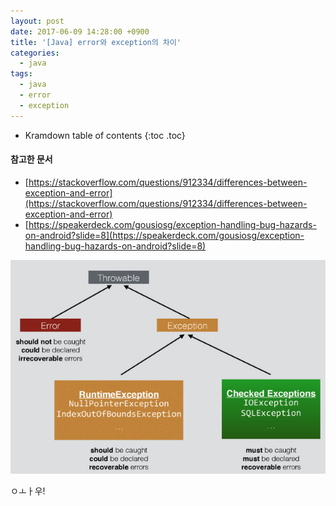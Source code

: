 ```yaml
---
layout: post
date: 2017-06-09 14:28:00 +0900
title: '[Java] error와 exception의 차이'
categories:
  - java
tags:
  - java
  - error
  - exception
---
```


* Kramdown table of contents
{:toc .toc}

#### 참고한 문서

- [https://stackoverflow.com/questions/912334/differences-between-exception-and-error](https://stackoverflow.com/questions/912334/differences-between-exception-and-error)
- [https://speakerdeck.com/gousiosg/exception-handling-bug-hazards-on-android?slide=8](https://speakerdeck.com/gousiosg/exception-handling-bug-hazards-on-android?slide=8)

![](/images/error-differ-exception-1.png)

ㅇㅗㅏ우!
